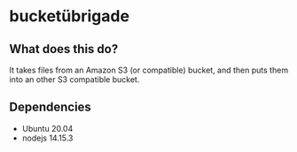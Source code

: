 # bucketübrigade

## What does this do?

It takes files from an Amazon S3 (or compatible) bucket, and then puts them into an other S3 compatible bucket.

## Dependencies

- Ubuntu 20.04
- nodejs 14.15.3
